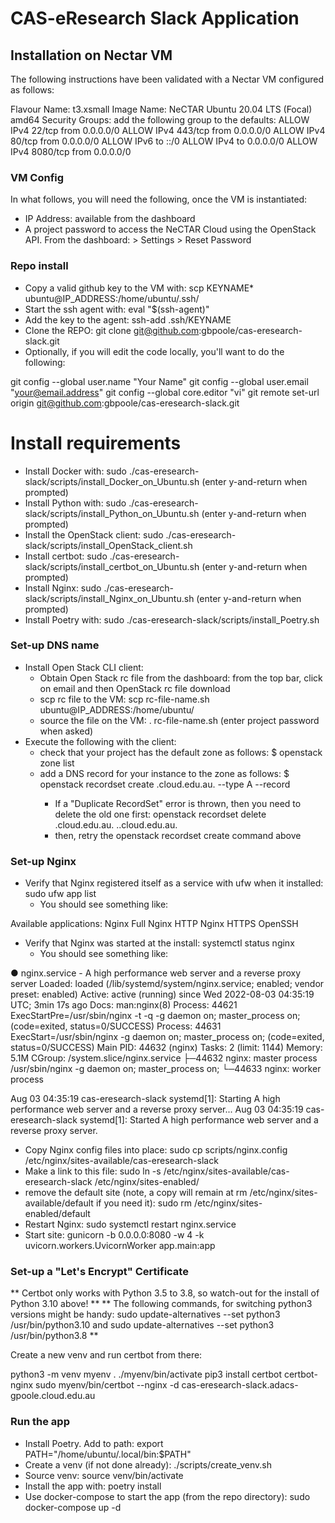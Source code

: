 # CAS-eResearch Slack Application

## Installation on Nectar VM

The following instructions have been validated with a Nectar VM configured as follows:

Flavour Name: t3.xsmall
Image Name: NeCTAR Ubuntu 20.04 LTS (Focal) amd64
Security Groups: add the following group to the defaults:
ALLOW IPv4 22/tcp from 0.0.0.0/0
ALLOW IPv4 443/tcp from 0.0.0.0/0
ALLOW IPv4 80/tcp from 0.0.0.0/0
ALLOW IPv6 to ::/0
ALLOW IPv4 to 0.0.0.0/0
ALLOW IPv4 8080/tcp from 0.0.0.0/0

### VM Config

In what follows, you will need the following, once the VM is instantiated:

* IP Address: available from the dashboard
* A project password to access the NeCTAR Cloud using the OpenStack API.  From the dashboard: > Settings > Reset Password

### Repo install

* Copy a valid github key to the VM with: scp KEYNAME* ubuntu@IP_ADDRESS:/home/ubuntu/.ssh/
* Start the ssh agent with: eval "$(ssh-agent)"
* Add the key to the agent: ssh-add .ssh/KEYNAME
* Clone the REPO: git clone git@github.com:gbpoole/cas-eresearch-slack.git
* Optionally, if you will edit the code locally, you'll want to do the following:

git config --global user.name "Your Name"
git config --global user.email "your@email.address"
git config --global core.editor "vi"
git remote set-url origin git@github.com:gbpoole/cas-eresearch-slack.git

# Install requirements

* Install Docker with: sudo ./cas-eresearch-slack/scripts/install_Docker_on_Ubuntu.sh (enter y-and-return when prompted)
* Install Python with: sudo ./cas-eresearch-slack/scripts/install_Python_on_Ubuntu.sh (enter y-and-return when prompted)
* Install the OpenStack client: sudo ./cas-eresearch-slack/scripts/install_OpenStack_client.sh
* Install certbot: sudo ./cas-eresearch-slack/scripts/install_certbot_on_Ubuntu.sh (enter y-and-return when prompted)
* Install Nginx: sudo ./cas-eresearch-slack/scripts/install_Nginx_on_Ubuntu.sh (enter y-and-return when prompted)
* Install Poetry with: sudo ./cas-eresearch-slack/scripts/install_Poetry.sh

### Set-up DNS name

* Install Open Stack CLI client:
	* Obtain Open Stack rc file from the dashboard: from the top bar, click on email and then OpenStack rc file download
	* scp rc file to the VM: scp rc-file-name.sh ubuntu@IP_ADDRESS:/home/ubuntu/
	* source the file on the VM: . rc-file-name.sh (enter project password when asked)
* Execute the following with the client:
	* check that your project has the default zone as follows: $ openstack zone list
	* add a DNS record for your instance to the zone as follows: $ openstack recordset create <project>.cloud.edu.au. <instance name> --type A --record <instance IP addr>
		* If a "Duplicate RecordSet" error is thrown, then you need to delete the old one first: openstack recordset delete <project>.cloud.edu.au.  <instance name>.<project>.cloud.edu.au.
		* then, retry the openstack recordset create command above

### Set-up Nginx

* Verify that Nginx registered itself as a service with ufw when it installed: sudo ufw app list
	* You should see something like:

Available applications:
  Nginx Full
  Nginx HTTP
  Nginx HTTPS
  OpenSSH

* Verify that Nginx was started at the install: systemctl status nginx
	* You should see something like:

● nginx.service - A high performance web server and a reverse proxy server
     Loaded: loaded (/lib/systemd/system/nginx.service; enabled; vendor preset: enabled)
     Active: active (running) since Wed 2022-08-03 04:35:19 UTC; 3min 17s ago
       Docs: man:nginx(8)
    Process: 44621 ExecStartPre=/usr/sbin/nginx -t -q -g daemon on; master_process on; (code=exited, status=0/SUCCESS)
    Process: 44631 ExecStart=/usr/sbin/nginx -g daemon on; master_process on; (code=exited, status=0/SUCCESS)
   Main PID: 44632 (nginx)
      Tasks: 2 (limit: 1144)
     Memory: 5.1M
     CGroup: /system.slice/nginx.service
             ├─44632 nginx: master process /usr/sbin/nginx -g daemon on; master_process on;
             └─44633 nginx: worker process

Aug 03 04:35:19 cas-eresearch-slack systemd[1]: Starting A high performance web server and a reverse proxy server...
Aug 03 04:35:19 cas-eresearch-slack systemd[1]: Started A high performance web server and a reverse proxy server.

* Copy Nginx config files into place: sudo cp scripts/nginx.config /etc/nginx/sites-available/cas-eresearch-slack
* Make a link to this file: sudo ln -s /etc/nginx/sites-available/cas-eresearch-slack /etc/nginx/sites-enabled/
* remove the default site (note, a copy will remain at rm /etc/nginx/sites-available/default if you need it): sudo rm /etc/nginx/sites-enabled/default
* Restart Nginx: sudo systemctl restart nginx.service
* Start site: gunicorn -b 0.0.0.0:8080 -w 4 -k uvicorn.workers.UvicornWorker app.main:app

### Set-up a "Let's Encrypt" Certificate

** Certbot only works with Python 3.5 to 3.8, so watch-out for the install of Python 3.10 above! **
** The following commands, for switching python3 versions might be handy: sudo update-alternatives  --set python3 /usr/bin/python3.10
 and sudo update-alternatives  --set python3 /usr/bin/python3.8 **

Create a new venv and run certbot from there:

python3 -m venv myenv
. ./myenv/bin/activate
pip3 install certbot certbot-nginx
sudo myenv/bin/certbot --nginx -d cas-eresearch-slack.adacs-gpoole.cloud.edu.au

### Run the app

* Install Poetry.  Add to path: export PATH="/home/ubuntu/.local/bin:$PATH"
* Create a venv (if not done already): ./scripts/create_venv.sh
* Source venv: source venv/bin/activate
* Install the app with: poetry install
* Use docker-compose to start the app (from the repo directory): sudo docker-compose up -d
